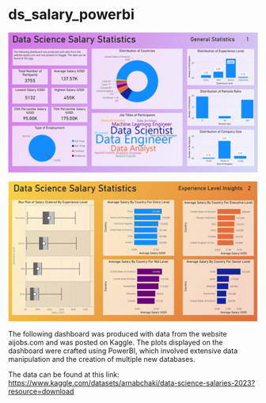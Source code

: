 # ds_salary_powerbi

![dashboard_1](/Images/dashboard_1.PNG)

![dashboard_2](/Images/dashboard_2.PNG)

The following dashboard was produced with data from the website aijobs.com and was posted on Kaggle. The plots displayed on the dashboard were crafted using PowerBI, which involved extensive data manipulation and the creation of multiple new databases.

The data can be found at this link: https://www.kaggle.com/datasets/arnabchaki/data-science-salaries-2023?resource=download
